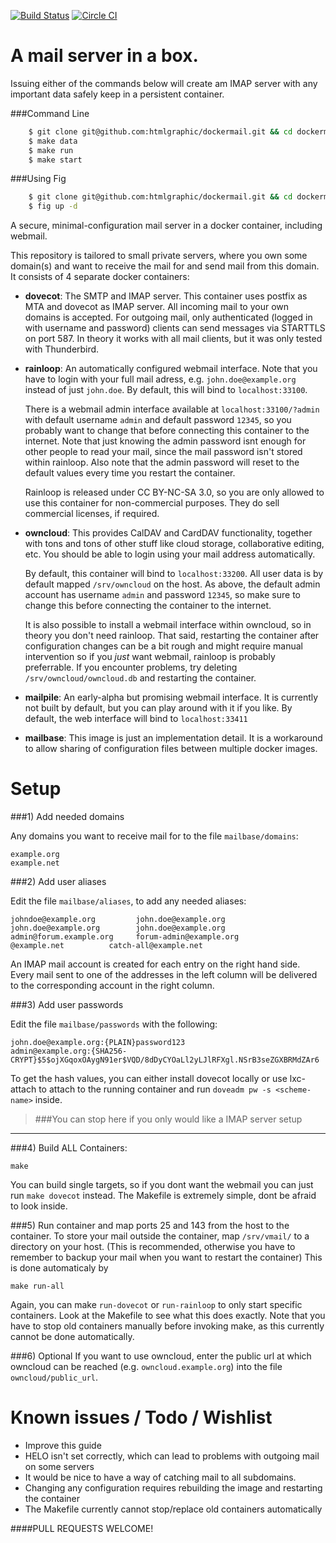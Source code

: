 [![Build Status](https://api.shippable.com/projects/54b200441cda23c2985c89a2/badge?branchName=develop)](https://app.shippable.com/projects/54b200441cda23c2985c89a2/builds/latest) [![Circle CI](https://circleci.com/gh/htmlgraphic/Mail-Server/tree/develop.svg?style=svg&circle-token=f6aa2aeba9a663c714d5b2da1af9554c5afc086a)](https://circleci.com/gh/htmlgraphic/Mail-Server/tree/develop)

A mail server in a box.
==========

Issuing either of the commands below will create am IMAP server with any important data safely keep in a persistent container. 

###Command Line
```bash
    $ git clone git@github.com:htmlgraphic/dockermail.git && cd dockermail
    $ make data
    $ make run
    $ make start
```

###Using Fig
```bash
    $ git clone git@github.com:htmlgraphic/dockermail.git && cd dockermail
    $ fig up -d
```


A secure, minimal-configuration mail server in a docker container, including webmail.

This repository is tailored to small private servers, where you own some domain(s) and
want to receive the mail for and send mail from this domain. It consists of 4 separate docker containers:

 - **dovecot**:  The SMTP and IMAP server. This container uses postfix as MTA and dovecot as IMAP server.
    All incoming mail to your own domains is accepted. For outgoing mail, only authenticated (logged in with username and password)
    clients can send messages via STARTTLS on port 587. In theory it works with all mail clients, but it was only tested with Thunderbird.

 - **rainloop**: An automatically configured webmail interface. Note that you have to login with your full mail adress, 
   e.g. `john.doe@example.org` instead of just `john.doe`. By default, this will bind to `localhost:33100`.

   There is a webmail admin interface available at `localhost:33100/?admin` with
   default username `admin` and default password `12345`, so you probably want to change that before connecting this container to
   the internet. Note that just knowing the admin password isnt enough for other people to read your mail, since the mail password
   isn't stored within rainloop. Also note that the admin 
   password will reset to the default values every time you restart the container.
    
   Rainloop is released under CC BY-NC-SA 3.0, so you are only allowed to use this container for non-commercial purposes. They do
   sell commercial licenses, if required.

 - **owncloud**: This provides CalDAV and CardDAV functionality, together with tons and tons of other stuff like cloud storage,
   collaborative editing, etc. You should be able to login using your mail address automatically.

   By default, this container will bind to `localhost:33200`.
   All user data is by default mapped `/srv/owncloud` on the host.
   As above, the default admin account has username `admin` and password `12345`, so make sure to change this before connecting the container to the internet.
   
   It is also possible to install a webmail interface within owncloud, so in theory you don't need rainloop.
   That said, restarting the container after configuration changes
   can be a bit rough and might require manual intervention so if you *just* want webmail, rainloop is probably preferrable.
   If you encounter problems, try deleting `/srv/owncloud/owncloud.db` and restarting the container.

 - **mailpile**: An early-alpha but promising webmail interface. It is currently not built by default, 
   but you can play around with it if you like. By default, the web interface will bind to `localhost:33411`


 - **mailbase**: This image is just an implementation detail. It is a workaround to allow sharing of configuration files between multiple docker images. 



Setup
=====


###1) Add needed domains 

Any domains you want to receive mail for to the file `mailbase/domains`:

    example.org
    example.net

###2) Add user aliases 

Edit the file `mailbase/aliases`, to add any needed aliases:

    johndoe@example.org         john.doe@example.org
    john.doe@example.org        john.doe@example.org
    admin@forum.example.org     forum-admin@example.org
    @example.net          catch-all@example.net

An IMAP mail account is created for each entry on the right hand side.
Every mail sent to one of the addresses in the left column will
be delivered to the corresponding account in the right column.

###3) Add user passwords

Edit the file `mailbase/passwords` with the following:

    john.doe@example.org:{PLAIN}password123
    admin@example.org:{SHA256-CRYPT}$5$ojXGqoxOAygN91er$VQD/8dDyCYOaLl2yLJlRFXgl.NSrB3seZGXBRMdZAr6

To get the hash values, you can either install dovecot locally or use lxc-attach to attach to the running
container and run `doveadm pw -s <scheme-name>` inside.

>###You can stop here if you only would like a IMAP server setup

---

###4) Build ALL Containers:

    make

You can build single targets, so if you dont want the webmail you can just run `make dovecot` instead. The Makefile is
extremely simple, dont be afraid to look inside.

###5) Run container and map ports 25 and 143 from the host to the container.
   To store your mail outside the container, map `/srv/vmail/` to
   a directory on your host. (This is recommended, otherwise
   you have to remember to backup your mail when you want to restart the container)
   This is done automaticaly by

    make run-all

   Again, you can make `run-dovecot` or `run-rainloop` to only start specific containers. Look 
   at the Makefile to see what this does exactly. Note that you have to stop old containers
   manually before invoking make, as this currently cannot be done automatically.

###6) Optional
If you want to use owncloud, enter the public url at which owncloud can be reached (e.g. `owncloud.example.org`) into the file `owncloud/public_url`.



Known issues / Todo / Wishlist
==============================
- Improve this guide
- HELO isn't set correctly, which can lead to problems with outgoing mail on some servers
- It would be nice to have a way of catching mail to all subdomains.
- Changing any configuration requires rebuilding the image and restarting the container
- The Makefile currently cannot stop/replace old containers automatically



####PULL REQUESTS WELCOME!
